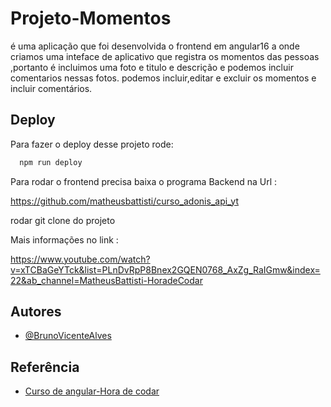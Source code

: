 
# Projeto-Momentos

é uma aplicação que foi desenvolvida o frontend em angular16 a onde criamos uma inteface de  aplicativo que registra os momentos das pessoas ,portanto  é incluimos uma foto e titulo e descrição e podemos incluir comentarios nessas fotos.
podemos incluir,editar e excluir os momentos e incluir comentários.




## Deploy

Para fazer o deploy desse projeto rode:

```bash
  npm run deploy
```

Para rodar o frontend precisa baixa o programa Backend na Url :

https://github.com/matheusbattisti/curso_adonis_api_yt

rodar git clone do projeto 

Mais informações no link :

https://www.youtube.com/watch?v=xTCBaGeYTck&list=PLnDvRpP8Bnex2GQEN0768_AxZg_RaIGmw&index=22&ab_channel=MatheusBattisti-HoradeCodar

## Autores

- [@BrunoVicenteAlves](https://www.github.com/brunovicentealves)


## Referência

 - [Curso de angular-Hora de codar](https://www.youtube.com/watch?v=vJt_K1bFUeA&list=PLnDvRpP8Bnex2GQEN0768_AxZg_RaIGmw&index=1&ab_channel=MatheusBattisti-HoradeCodar)



